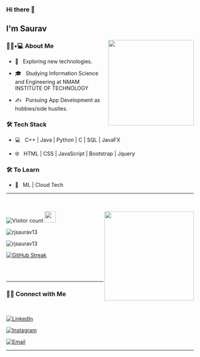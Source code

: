
### Hi there 👋<h2> I'm Saurav</h2>

<img align='right' src="https://media.giphy.com/media/Lny6Rw04nsOOc/giphy.gif" width="230">

<h3> 👨🏻•💻 About Me </h3>



- 🤔 &nbsp; Exploring new technologies.

- 🎓 &nbsp; Studying Information Science and Engineering at NMAM INSTITUTE OF TECHNOLOGY

- ✍️ &nbsp; Pursuing App Development as hobbies/side hustles.



<h3>🛠 Tech Stack</h3>



- 💻 &nbsp; C++ | Java | Python | C | SQL | JavaFX

- 🌐 &nbsp; HTML | CSS | JavaScript | Bootstrap | Jquery

<!--

- 🛢 &nbsp; SQL 

- 🔧 &nbsp; Git 

-->



<h3>🛠 To Learn</h3>

- 🔧 &nbsp; ML | Cloud Tech 

<hr>



<br/><br/>
![Visitor count](https://visitor-badge.laobi.icu/badge?page_id=rjsaurav13.rjsaurav13)   <img src="https://media.giphy.com/media/dxn6fRlTIShoeBr69N/giphy.gif" width="30">
<img align='right' src="https://media.giphy.com/media/BmmfETghGOPrW/giphy.gif" width="240">



<p><img align="center" src="https://github-readme-stats.vercel.app/api/top-langs?username=rjsaurav13&theme=tokyonight" alt="rjsaurav13" /></p>

<p><img align="center" src="https://github-readme-stats.vercel.app/api?username=rjsaurav13&&theme=tokyonight" alt="rjsaurav13" /></p>



[![GitHub Streak](https://github-readme-streak-stats.herokuapp.com/?user=rjsaurav13&theme=tokyonight)]()
<br/>
<br/>

<br>

<hr>
<h3> 🤝🏻 Connect with Me </h3>

<br>



<p align="center">

<a href="https://www.linkedin.com/in/sauravkumar1203/"><img alt="LinkedIn" src="https://img.shields.io/badge/LinkedIn-Saurav%20Kumar-blue?style=flat-square&logo=linkedin"></a>

<a href="https://www.instagram.com/saurav.k_/"><img alt="Instagram" src="https://img.shields.io/badge/Instagram-saurav.k_-blue?style=flat-square&logo=instagram"></a>

<a href="rjsaurav13@gmail.com"><img alt="Email" src="https://img.shields.io/badge/Email-rjsaurav13@gmail.com-blue?style=flat-square&logo=gmail"></a>

</p>










<hr>

